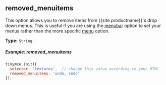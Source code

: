 ## removed_menuitems

This option allows you to remove items from {{site.productname}}'s drop down menus. This is useful if you are using the [menubar](#menubar) option to set your menus rather than the more specific [menu](#menu) option.

**Type:** `String`

##### Example: removed_menuitems

```js
tinymce.init({
  selector: 'textarea',  // change this value according to your HTML
  removed_menuitems: 'undo, redo'
});
```
